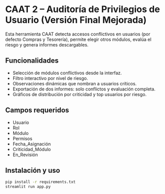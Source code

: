 
# CAAT 2 – Auditoría de Privilegios de Usuario (Versión Final Mejorada)

Esta herramienta CAAT detecta accesos conflictivos en usuarios (por defecto Compras y Tesorería),
permite elegir otros módulos, evalúa el riesgo y genera informes descargables.

## Funcionalidades
- Selección de módulos conflictivos desde la interfaz.
- Filtro interactivo por nivel de riesgo.
- Observaciones dinámicas que nombran a usuarios críticos.
- Exportación de dos informes: solo conflictos y evaluación completa.
- Gráficos de distribución por criticidad y top usuarios por riesgo.

## Campos requeridos
- Usuario
- Rol
- Módulo
- Permisos
- Fecha_Asignación
- Criticidad_Módulo
- En_Revisión

## Instalación y uso
```bash
pip install -r requirements.txt
streamlit run app.py
```
